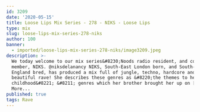 ```yaml
---
id: 3209
date: '2020-05-15'
title: Loose Lips Mix Series - 278 - NIKS - Loose Lips
type: mix
slug: loose-lips-mix-series-278-niks
author: 100
banner:
  - imported/loose-lips-mix-series-278-niks/image3209.jpeg
description: >-
  We today welcome to our mix series&#8230;Noods radio resident, and core WXMB 2
  member, NIKS. @niksdelanancy NIKS, South-East London born, and South-West
  England bred, has produced a mix full of jungle, techno, hardcore and
  beautiful rave! She describes these genres as &#8220;the themes to her
  childhood&#8221; &#8211; genres which her brother brought her up on [...]Read
  More...
published: true
tags: Rave
---
```

